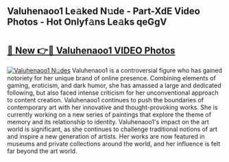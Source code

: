 ## Valuhenaoo1 Le𝚊ked N𝚞de - Part-XdE Video Photos - Hot Onlyf𝚊ns Le𝚊ks qeGgV

# <h2><a href="http://ab18831.deff.icu/?id=Valuhenaoo1">🔗 New 👉🔴 Valuhenaoo1 VIDEO Photos</a></h2>

[![Valuhenaoo1 N𝚞des](https://i.imgur.com/rIISA9y.gif)](http://ab18831.deff.icu/?id=Valuhenaoo1)
Valuhenaoo1 is a controversial figure who has gained notoriety for her unique brand of online presence. Combining elements of gaming, eroticism, and dark humor, she has amassed a large and dedicated following, but also faced intense criticism for her unconventional approach to content creation. Valuhenaoo1 continues to push the boundaries of contemporary art with her innovative and thought-provoking works. She is currently working on a new series of paintings that explore the theme of memory and its relationship to identity. Valuhenaoo1's impact on the art world is significant, as she continues to challenge traditional notions of art and inspire a new generation of artists. Her works are now featured in museums and private collections around the world, and her influence is felt far beyond the art world.
